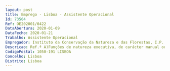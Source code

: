 ```yaml
--- 
layout: post
title: Emprego - Lisboa - Assistente Operacional
Id: 73504
Ref: OE202001/0422
DataAbertura: 2020-01-09
DataFecho: 2020-01-21
Trabalho: Assistente Operacional
Empregador: Instituto da Conservação da Natureza e das Florestas, I.P.
Descricao: Ref.ª A)Funções de natureza executiva, de carácter manual ou mecânico, enquadradas em diretivasgerais bem definidas e com graus de complexidade variáveis nos vários domínios de atuação daárea de logística e contratação públicaExecução de tarefas de apoio elementares, indispensáveis ao funcionamento dos serviçosdo ICNF podendo comportar esforço físico Responsabilidade pelos equipamentos sob sua guarda e pela sua correta utilização, procedendo,quando necessário, à manutenção e reparação dos mesmos Manutenção e controlo da relação com fornecedores Controlo operacional e logístico de armazém Receção e controlo do fornecimento de bens Conferência dos documentos contabilísticos relativos às aquisições de bens e serviços.Ref.ª C)As atividades a desenvolver consubstanciam  se, designadamente, no desempenho das seguintestarefas Exercício de funções de natureza executiva, de aplicação de métodos e processos, com base emdiretivas bem definidas e instruções gerais, de grau médio de complexidade, nas áreas de atuaçãocomuns, instrumentais e nos vários domínios de atuação da área de gestão patrimonial Apoiar a execução do plano de manutenção das instalações e equipamentos, gerindo e acompanhandoos respetivos contratos Zelar pela conservação, segurança e higiene das instalações, em articulação com as entidadescontratadas Apoiar a realização de reparações do edifício, mobiliário ou equipamentos Apoiar eventos, mudanças e tarefas de manutenção de caráter indiferenciado.
CodigoPostal: 1050-191 LISBOA
Concelho: Lisboa
Distrito: Lisboa
--- 
```

